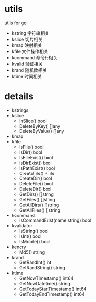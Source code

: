 # utils
utils for go

- kstring 字符串相关
- kslice 切片相关
- kmap 映射相关
- kfile 文件操作相关
- kcommand 命令行相关
- kvalid 验证相关
- krand 随机数相关
- ktime 时间相关

# details
- kstrings
- kslice
  - InSlice() bool
  - DeleteByKey() []any
  - DeleteByValue() []any
- kmap
- kfile
  - IsFile() bool
  - IsDir() bool
  - IsFileExist() bool
  - IsDirExist() bool
  - IsPathExist() bool
  - CreateFile() *File
  - CreateDir() bool
  - DeleteFile() bool
  - DeleteDir() bool
  - GetDirs() []string
  - GetFiles() []string
  - GetAllDirs() []string
  - GetAllFiles() []string
- kcommand
  - IsCommandExist(name string) bool
- kvalidator
  - IsString() bool
  - IsInt() bool
  - IsMobile() bool
- kencry
  - Md5() string
- krand
  - GetRandInt() int
  - GetRandString() string
- ktime
  - GetNowTimestamp() int64
  - GetNowDatetime() string
  - GetTodayStartTimestamp() int64
  - GetTodayEndTimestamp() int64
